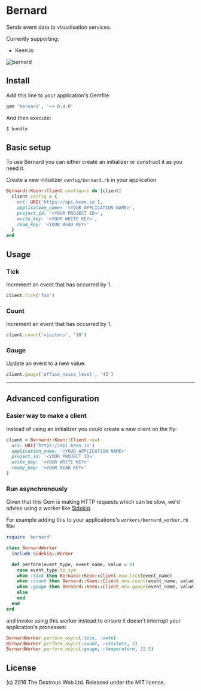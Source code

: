 # Bernard

Sends event data to visualisation services.

Currently supporting:
- Keen.io

![bernard](http://dogkeg.com/wp-content/uploads/2015/10/saint_bernard__dog_keg_barrel-30-640x427-e1446127647535.jpg)


## Install

Add this line to your application's Gemfile:
```ruby
gem 'bernard', '~> 0.4.0'
```

And then execute:
```sh
$ bundle
```

## Basic setup
To use Bernard you can either create an initializer or construct it as you need it.

Create a new initializer `config/bernard.rb` in your application
```ruby
Bernard::Keen::Client.configure do |client|
  client.config = {
    uri: URI('https://api.keen.io'),
    application_name: '<YOUR APPLICATION NAME>',
    project_id: '<YOUR PROJECT ID>',
    write_key: '<YOUR WRITE KEY>',
    read_key: '<YOUR READ KEY>'
  }
end
```

## Usage

### Tick

Increment an event that has occurred by 1.
```ruby
client.tick('foo')
```

### Count

Increment an event that has occurred by 1.
```ruby
client.count('visitors', '10')
```

### Gauge

Update an event to a new value.
```ruby
client.gauge('office_noise_level', '43')
```

---

## Advanced configuration

### Easier way to make a client
Instead of using an initializer you could create a new client on the fly:
```ruby
client = Bernard::Keen::Client.new(
  uri: URI('https://api.keen.io')
  application_name: '<YOUR APPLICATION NAME>'
  project_id: '<YOUR PROJECT ID>'
  write_key: '<YOUR WRITE KEY>'
  ready_key: '<YOUR READ KEY>'
)
```

### Run asynchronously

Given that this Gem is making HTTP requests which can be slow, we'd advise using
a worker like [Sidekiq](https://github.com/mperham/sidekiq).

For example adding this to your applications's `workers/bernard_worker.rb` file:
```ruby
require 'bernard'

class BernardWorker
  include Sidekiq::Worker

  def perform(event_type, event_name, value = 0)
    case event_type.to_sym
    when :tick then Bernard::Keen::Client.new.tick(event_name)
    when :count then Bernard::Keen::Client.new.count(event_name, value)
    when :gauge then Bernard::Keen::Client.new.gauge(event_name, value)
    else
    end
  end
end
```

and invoke using this worker instead to ensure it doesn't interrupt your application's processes:

```ruby
BernardWorker.perform_async(:tick, :vote)
BernardWorker.perform_async(:count, :visitors, 3)
BernardWorker.perform_async(:gauge, :temperature, 32.5)
```

## License

(c) 2016 The Dextrous Web Ltd. Released under the MIT license.
